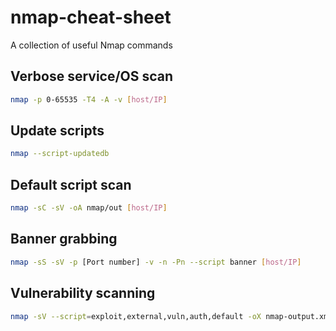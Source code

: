 # nmap-cheat-sheet
A collection of useful Nmap commands

## Verbose service/OS scan

```Bash
nmap -p 0-65535 -T4 -A -v [host/IP]
```

## Update scripts
```Bash
nmap --script-updatedb
```

## Default script scan
```Bash
nmap -sC -sV -oA nmap/out [host/IP]
```

## Banner grabbing
```Bash
nmap -sS -sV -p [Port number] -v -n -Pn --script banner [host/IP]
```

## Vulnerability scanning
```Bash
nmap -sV --script=exploit,external,vuln,auth,default -oX nmap-output.xml --webxml [host/IP]
```

